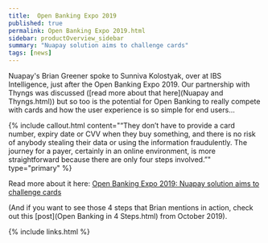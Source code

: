 ```yaml
---
title:  Open Banking Expo 2019
published: true
permalink: Open Banking Expo 2019.html
sidebar: productOverview_sidebar
summary: "Nuapay solution aims to challenge cards"
tags: [news]
---
```



Nuapay's Brian Greener spoke to Sunniva Kolostyak, over at IBS Intelligence, just after the Open Banking Expo 2019. Our partnership with Thyngs was discussed ([read more about that here](Nuapay and Thyngs.html)) but so too is the potential for Open Banking to really compete with cards and how the user experience is so simple for end users...


{% include callout.html content="“They don’t have to provide a card number, expiry date or CVV when they buy something, and there is no risk of anybody stealing their data or using the information fraudulently. The journey for a payer, certainly in an online environment, is more straightforward because there are only four steps involved.”" type="primary" %} 

Read more about it here: <a href = "https://ibsintelligence.com/ibs-journal/ibs-news/open-banking-expo-2019-nuapay-solution-aims-to-challenge-cards/" target = '_blank'>Open Banking Expo 2019: Nuapay solution aims to challenge cards</a>

(And if you want to see those 4 steps that Brian mentions in action, check out this [post](Open Banking in 4 Steps.html) from October 2019).

{% include links.html %}
